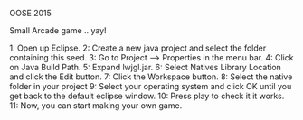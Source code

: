 OOSE 2015

Small Arcade game .. yay!


1: Open up Eclipse.
2: Create a new java project and select the folder containing this seed.
3: Go to Project --> Properties in the menu bar.
4: Click on Java Build Path.
5: Expand lwjgl.jar.
6: Select Natives Library Location and click the Edit button.
7: Click the Workspace button.
8: Select the native folder in your project
9: Select your operating system and click OK until you get back to the default eclipse window.
10: Press play to check it it works.
11: Now, you can start making your own game.

